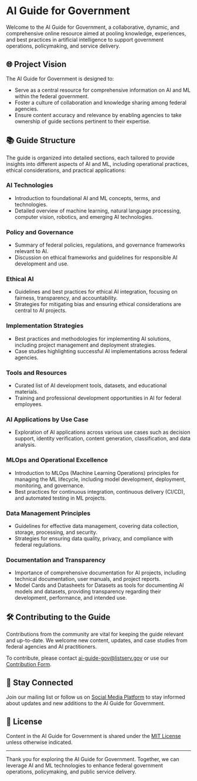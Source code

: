 # AI Guide for Government

Welcome to the AI Guide for Government, a collaborative, dynamic, and comprehensive online resource aimed at pooling knowledge, experiences, and best practices in artificial intelligence to support government operations, policymaking, and service delivery.

## 🌐 Project Vision

The AI Guide for Government is designed to:
- Serve as a central resource for comprehensive information on AI and ML within the federal government.
- Foster a culture of collaboration and knowledge sharing among federal agencies.
- Ensure content accuracy and relevance by enabling agencies to take ownership of guide sections pertinent to their expertise.

## 📚 Guide Structure

The guide is organized into detailed sections, each tailored to provide insights into different aspects of AI and ML, including operational practices, ethical considerations, and practical applications:

### AI Technologies
- Introduction to foundational AI and ML concepts, terms, and technologies.
- Detailed overview of machine learning, natural language processing, computer vision, robotics, and emerging AI technologies.

### Policy and Governance
- Summary of federal policies, regulations, and governance frameworks relevant to AI.
- Discussion on ethical frameworks and guidelines for responsible AI development and use.

### Ethical AI
- Guidelines and best practices for ethical AI integration, focusing on fairness, transparency, and accountability.
- Strategies for mitigating bias and ensuring ethical considerations are central to AI projects.

### Implementation Strategies
- Best practices and methodologies for implementing AI solutions, including project management and deployment strategies.
- Case studies highlighting successful AI implementations across federal agencies.

### Tools and Resources
- Curated list of AI development tools, datasets, and educational materials.
- Training and professional development opportunities in AI for federal employees.

### AI Applications by Use Case
- Exploration of AI applications across various use cases such as decision support, identity verification, content generation, classification, and data analysis.

### MLOps and Operational Excellence
- Introduction to MLOps (Machine Learning Operations) principles for managing the ML lifecycle, including model development, deployment, monitoring, and governance.
- Best practices for continuous integration, continuous delivery (CI/CD), and automated testing in ML projects.

### Data Management Principles
- Guidelines for effective data management, covering data collection, storage, processing, and security.
- Strategies for ensuring data quality, privacy, and compliance with federal regulations.

### Documentation and Transparency
- Importance of comprehensive documentation for AI projects, including technical documentation, user manuals, and project reports.
- Model Cards and Datasheets for Datasets as tools for documenting AI models and datasets, providing transparency regarding their development, performance, and intended use.

## 🛠️ Contributing to the Guide

Contributions from the community are vital for keeping the guide relevant and up-to-date. We welcome new content, updates, and case studies from federal agencies and AI practitioners.

To contribute, please contact [ai-guide-gov@listserv.gov](mailto:ai-guide-gov@listserv.gov) or use our [Contribution Form](CONTRIBUTION_FORM.md).

## 📢 Stay Connected

Join our mailing list or follow us on [Social Media Platform](#) to stay informed about updates and new additions to the AI Guide for Government.

## 📄 License

Content in the AI Guide for Government is shared under the [MIT License](LICENSE.md) unless otherwise indicated.

---

Thank you for exploring the AI Guide for Government. Together, we can leverage AI and ML technologies to enhance federal government operations, policymaking, and public service delivery.
